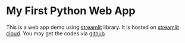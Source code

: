 # My First Python Web App

 This is a web app demo using [streamlit](https://streamlit.io/) library. It is hosted on [streamlit cloud](https://streamlit.io/cloud). You may get the codes via [github](https://github.com/QomariyahJunaidi/myfirstpythonwebapp)
       

 
